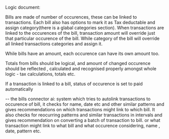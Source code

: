 Logic document: 


Bills are made of number of occurences, these can be linked to transactions. 
Each bill also has options to mark it as Tax deductable and assign category(there is a glabal categories section). 
When transactions are linked to the occurences of the bill, transaction amount will override just that particular occurence of the bill. While category of the bill will override all linked transactions categories and assign it.


While bills have an amount, each occurence can have its own amount too. 

Totals from bills should be logical, and amount of changed occurence should be reflected , calculated and recognised properly amongst whole logic - tax calculations, totals etc.

If a transaction is linked to a bill,  status of occurence is set to paid automatically

-- the bills connector ai: system which tries to autolink transactions to occurence of bill, it checks for name, date etc and other similar patterns and gives recommendations on which transactions might link to which bill. It also checks for reocurring patterns and similar transactions in intervals and gives recommendation on converting a batch of transaction to bill. or what transaction might link to what bill and what occurence considering, name , date, pattern etc.
